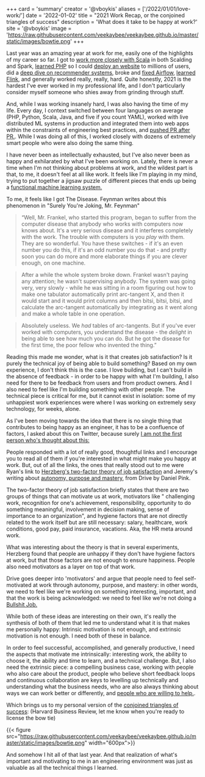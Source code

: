 +++
card = 'summary'
creator = '@vboykis'
aliases = ['/2022/01/01/love-work/']
date = '2022-01-02'
title = "2021 Work Recap, or the conjoined triangles of success"
description = 'What does it take to be happy at work?'
site = '@vboykis'
image = 'https://raw.githubusercontent.com/veekaybee/veekaybee.github.io/master/static/images/bowtie.png'
+++

Last year was an amazing year at work for me, easily one of the highlights of my career so far. I got to [work more closely with Scala](https://vickiboykis.com/2021/11/07/the-programmers-brain-in-the-lands-of-exploration-and-production/) in both Scalding and Spark, [learned PHP](https://boringml.com/docs/languages/php/arrays/) so I could [deploy an website](https://vickiboykis.com/2021/06/20/the-ritual-of-the-deploy/) to millions of users, did a [deep dive on recommender systems](https://vickiboykis.com/2021/10/28/recsys-2021-recap/), broke and [fixed Airflow](https://twitter.com/vboykis/status/1463330443982479361), [learned Flink](https://twitter.com/vboykis/status/1438485294743965701?s=20), and generally worked really, really, hard. Quite honestly, 2021 is the hardest I've ever worked in my professional life, and I don't particularly consider myself someone who shies away from grinding through stuff. 

And, while I was working insanely hard, I was also having the time of my life. Every day, I context switched between four languages on average (PHP, Python, Scala, Java, and five if you count YAML), worked with live distributed ML systems in production and integrated them into web apps within the constraints of engineering best practices, and [pushed PR after PR.](https://github.com/veekaybee). While I was doing all of this, I worked closely with dozens of extremely smart people who were also doing the same thing. 

I have never been as intellectually exhausted, but I've also never been as happy and exhilarated by what I've been working on. Lately, there is never a time when I'm not thinking about problems at work, and the wildest part is that, to me, it doesn't feel at all like work. It feels like I'm playing in my mind, trying to put together a jigsaw puzzle of different pieces that ends up being a [functional machine learning system.](https://vickiboykis.com/2021/09/23/reaching-mle-machine-learning-enlightenment/)

To me, it feels like I got The Disease. Feynman writes about this phenomenon in "Surely You're Joking, Mr. Feynman"

> “Well, Mr. Frankel, who started this program, began to suffer from the computer disease that anybody who works with computers now knows about. It's a very serious disease and it interferes completely with the work. The trouble with computers is you *play* with them. They are so wonderful. You have these switches - if it's an even number you do this, if it's an odd number you do that - and pretty soon you can do more and more elaborate things if you are clever enough, on one machine.

>After a while the whole system broke down. Frankel wasn't paying any attention; he wasn't supervising anybody. The system was going very, very slowly - while he was sitting in a room figuring out how to make one tabulator automatically print arc-tangent X, and then it would start and it would print columns and then bitsi, bitsi, bitsi, and calculate the arc-tangent automatically by integrating as it went along and make a whole table in one operation.

>Absolutely useless. We *had* tables of arc-tangents. But if you've ever worked with computers, you understand the disease - the *delight* in being able to see how much you can do. But he got the disease for the first time, the poor fellow who invented the thing.” 

Reading this made me wonder, what is it that creates job satisfaction? Is it purely the technical joy of being able to build something? Based on my own experience, I don't think this is the case. I love building, but I can't build in the absence of feedback - in order to be happy with what I'm building, I also need for there to be feedback from users and from product owners. And I also need to feel like I'm building something with other people. The technical piece is critical for me, but it cannot exist in isolation: some of my unhappiest work experiences were where I was working on extremely sexy technology, for weeks, alone.  

As I've been moving towards the idea that there is no single thing that contributes to being happy as an engineer, it has to be a confluence of factors, I asked about this on Twitter, because surely [I am not the first person who's thought about this:](https://twitter.com/vboykis/status/1477343657510453255) 

People responded with a lot of really good, thoughtful links and I encourage you to read all of them if you're interested in what might make you happy at work. But, out of all the links, the ones that really stood out to me were Ryan's link to [Herzberg's two-factor theory of job satisfaction](https://twitter.com/rrherr/status/1477442693391388681) and Jeremy's writing about [autonomy, purpose and mastery](https://twitter.com/jeremyjkun/status/1477347365245702145), from Drive by Daniel Pink. 

The two-factor theory of job satisfaction briefly states that there are two groups of things that can motivate us at work, motivators like " challenging work, recognition for one's achievement, responsibility, opportunity to do something meaningful, involvement in decision making, sense of importance to an organization", and hygiene factors that are not directly related to the work itself but are still necessary: salary, healthcare, work conditions, good pay, paid insurance, vacations. Aka, the HR meta around work. 

What was interesting about the theory is that in several experiments, Herzberg found that people are unhappy if they don't have hygiene factors at work, but that those factors are not enough to ensure happiness. People also need motivators as a layer on top of that work.

Drive goes deeper into 'motivators' and argue that people need to feel self-motivated at work through autonomy, purpose, and mastery: in  other words, we need to feel like we're working on something interesting, important, and that the work is being acknowledged: we need to feel like we're not doing a [Bullshit Job.](https://www.strike.coop/bullshit-jobs/) 

While both of these ideas are interesting on their own, it's really the synthesis of both of them that led me to understand what it is that makes me personally happy: Intrinsic motivation is not enough, and extrinsic motivation is not enough. I need both of these in balance. 

In order to feel successful, accomplished, and generally productive, I need the aspects that motivate me intrinsically: interesting work, the ability to choose it, the ability and time to learn, and a technical challenge. But, I also need the extrinsic piece: a compelling business case,  working with people who also care about the product, people who believe short feedback loops and continuous collaboration are keys to levelling up technically and understanding what the business needs, who are also always thinking about ways we can work better or differently, and [people who are willing to help.](https://vickiboykis.com/2021/08/05/the-local-minima-of-suckiness/).

Which brings us to my personal version of the [conjoined triangles of success](https://www.google.com/search?q=conjoined+triangles): (Harvard Business Review, let me know when you're ready to license the bow tie)

{{< figure src="https://raw.githubusercontent.com/veekaybee/veekaybee.github.io/master/static/images/bowtie.png" width="600px">}}

And somehow I hit all of that last year.  And that realization of what's important and motivating to me in an engineering environment was just as valuable as all the technical things I learned.







